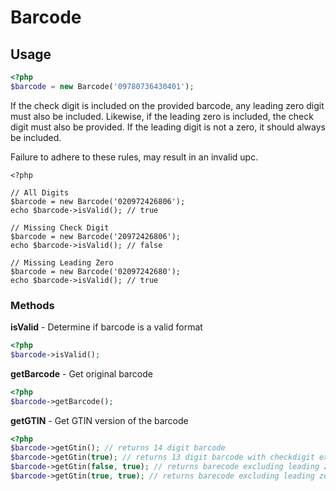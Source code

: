 # Barcode

## Usage

```php
<?php
$barcode = new Barcode('09780736430401');
```

If the check digit is included on the provided barcode, any leading zero digit must also be included. Likewise, if the leading zero is included, the check digit must also be provided. If the leading digit is not a zero, it should always be included.

Failure to adhere to these rules, may result in an invalid upc.

```
<?php

// All Digits
$barcode = new Barcode('020972426806');
echo $barcode->isValid(); // true

// Missing Check Digit
$barcode = new Barcode('20972426806');
echo $barcode->isValid(); // false

// Missing Leading Zero
$barcode = new Barcode('02097242680');
echo $barcode->isValid(); // true
```

### Methods

**isValid** - Determine if barcode is a valid format

```php
<?php
$barcode->isValid();
```

**getBarcode** - Get original barcode

```php
<?php
$barcode->getBarcode();
```

**getGTIN** - Get GTIN version of the barcode

```php
<?php
$barcode->getGtin(); // returns 14 digit barcode
$barcode->getGtin(true); // returns 13 digit barcode with checkdigit excluded
$barcode->getGtin(false, true); // returns barecode excluding leading zeros
$barcode->getGtin(true, true); // returns barecode excluding leading zeros and checkdigit
```
